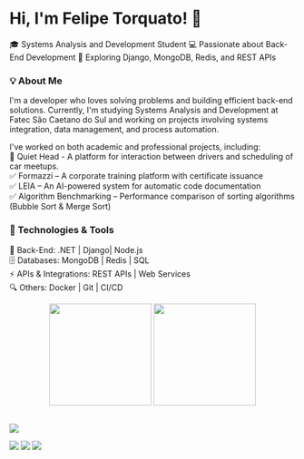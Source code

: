   # Hi, I'm Felipe Torquato! 👋


🎓 Systems Analysis and Development Student
💻 Passionate about Back-End Development
🚀 Exploring Django, MongoDB, Redis, and REST APIs

### 💡 About Me

I'm a developer who loves solving problems and building efficient back-end solutions. Currently, I'm studying Systems Analysis and Development at Fatec São Caetano do Sul and working on projects involving systems integration, data management, and process automation.

I've worked on both academic and professional projects, including:<br>
🚧 Quiet Head - A platform for interaction between drivers and scheduling of car meetups. <br>
✅ Formazzi – A corporate training platform with certificate issuance<br>
✅ LEIA – An AI-powered system for automatic code documentation<br>
✅ Algorithm Benchmarking – Performance comparison of sorting algorithms (Bubble Sort & Merge Sort)<br>

### 🔧 Technologies & Tools
💾 Back-End: .NET | Django| Node.js <br>
🗄️ Databases: MongoDB | Redis | SQL <br>
⚡ APIs & Integrations: REST APIs | Web Services<br>
🔍 Others: Docker | Git | CI/CD<br>

<p align="center">
  <img src="https://github-readme-stats.vercel.app/api/top-langs/?username=felpsts&layout=compact&theme=github_dark&text_color=00FF00&border_color=00FF00" height="180px"/>
  <img src="https://github-readme-streak-stats.herokuapp.com?user=FELPSTS&theme=github-dark&text_color=00FF00&border_color=00FF00" height="180px"/>
</p>
  
##

<img src="https://skillicons.dev/icons?i=,nodejs,python,flask,typescript,c,dotnet,java,nextjs,mysql,mongodb,django,redis,dart," /><br>

<div> 
 <a href="https://discord.gg/Felpst#7547" target="_blank"><img src="https://img.shields.io/badge/Discord-7289DA?style=for-the-badge&logo=discord&logoColor=white" target="_blank"></a> 
  <a href = "mailto:macleimotog0@gmail.com"><img src="https://img.shields.io/badge/-Gmail-%23333?style=for-the-badge&logo=gmail&logoColor=white" target="_blank"></a>
  <a href="https://www.linkedin.com/in/felipe-torquato-3a037b206/" target="_blank"><img src="https://img.shields.io/badge/-LinkedIn-%230077B5?style=for-the-badge&logo=linkedin&logoColor=white" target="_blank"></a> 
</div>
